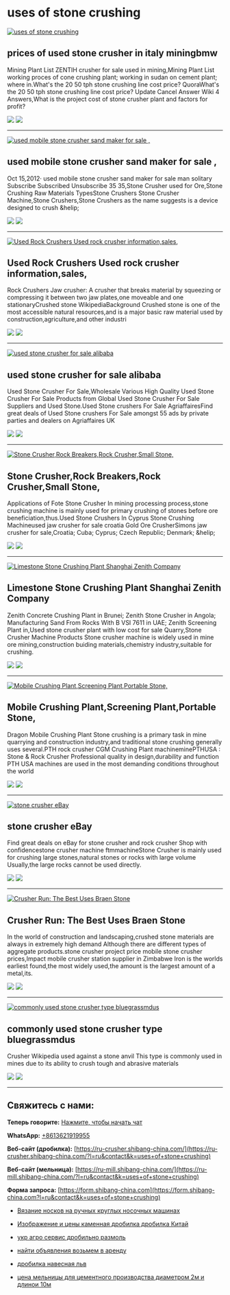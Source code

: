 # uses of stone crushing

<a href="https://swt.shibang-china.com/?l=ru&img&k=uses+of+stone+crushing" target="_blank">![uses of stone crushing](http://static.shibang-china.com/all-800x300/211.jpg)</a>

## prices of used stone crusher in italy miningbmw
Mining Plant List ZENTIH crusher for sale used in mining,Mining Plant List working proces of cone crushing plant; working in sudan on cement plant; where in.What's the 20 50 tph stone crushing line cost price? QuoraWhat's the 20 50 tph stone crushing line cost price? Update Cancel Answer Wiki 4 Answers,What is the project cost of stone crusher plant and factors for profit?


<a href="https://whatsapp.shibangsoft.com/WhatsApp.php" target="_blank" title="WhatsApp">![](http://static.shibang-china.com/icon/whatsapp.png)</a> <a href="https://swt.shibang-china.com/?l=ru&icon&k=uses+of+stone+crushing" target="_blank">![](http://static.shibang-china.com/icon/chat-ru.png)</a>

---

<a href="https://swt.shibang-china.com/?l=ru&img&k=uses+of+stone+crushing" target="_blank">![used mobile stone crusher sand maker for sale ,](http://static.shibang-china.com/all-800x300/40.jpg)</a>

## used mobile stone crusher sand maker for sale ,
Oct 15,2012&#0183;&#32;used mobile stone crusher sand maker for sale man solitary Subscribe Subscribed Unsubscribe 35 35,Stone Crusher used for Ore,Stone Crushing Raw Materials TypesStone Crushers Stone Crusher Machine,Stone Crushers,Stone Crushers as the name suggests is a device designed to crush &helip;


<a href="https://whatsapp.shibangsoft.com/WhatsApp.php" target="_blank" title="WhatsApp">![](http://static.shibang-china.com/icon/whatsapp.png)</a> <a href="https://swt.shibang-china.com/?l=ru&icon&k=uses+of+stone+crushing" target="_blank">![](http://static.shibang-china.com/icon/chat-ru.png)</a>

---

<a href="https://swt.shibang-china.com/?l=ru&img&k=uses+of+stone+crushing" target="_blank">![Used Rock Crushers Used rock crusher information,sales,](http://static.shibang-china.com/all-800x300/745.jpg)</a>

## Used Rock Crushers Used rock crusher information,sales,
Rock Crushers Jaw crusher: A crusher that breaks material by squeezing or compressing it between two jaw plates,one moveable and one stationaryCrushed stone WikipediaBackground Crushed stone is one of the most accessible natural resources,and is a major basic raw material used by construction,agriculture,and other industri


<a href="https://whatsapp.shibangsoft.com/WhatsApp.php" target="_blank" title="WhatsApp">![](http://static.shibang-china.com/icon/whatsapp.png)</a> <a href="https://swt.shibang-china.com/?l=ru&icon&k=uses+of+stone+crushing" target="_blank">![](http://static.shibang-china.com/icon/chat-ru.png)</a>

---

<a href="https://swt.shibang-china.com/?l=ru&img&k=uses+of+stone+crushing" target="_blank">![used stone crusher for sale alibaba](http://static.shibang-china.com/all-800x300/33.jpg)</a>

## used stone crusher for sale alibaba
Used Stone Crusher For Sale,Wholesale Various High Quality Used Stone Crusher For Sale Products from Global Used Stone Crusher For Sale Suppliers and Used Stone.Used Stone crushers For Sale AgriaffairesFind great deals of Used Stone crushers For Sale amongst 55 ads by private parties and dealers on Agriaffaires UK


<a href="https://whatsapp.shibangsoft.com/WhatsApp.php" target="_blank" title="WhatsApp">![](http://static.shibang-china.com/icon/whatsapp.png)</a> <a href="https://swt.shibang-china.com/?l=ru&icon&k=uses+of+stone+crushing" target="_blank">![](http://static.shibang-china.com/icon/chat-ru.png)</a>

---

<a href="https://swt.shibang-china.com/?l=ru&img&k=uses+of+stone+crushing" target="_blank">![Stone Crusher,Rock Breakers,Rock Crusher,Small Stone,](http://static.shibang-china.com/all-800x300/827.jpg)</a>

## Stone Crusher,Rock Breakers,Rock Crusher,Small Stone,
Applications of Fote Stone Crusher In mining processing process,stone crushing machine is mainly used for primary crushing of stones before ore beneficiation,thus.Used Stone Crushers In Cyprus Stone Crushing Machineused jaw crusher for sale croatia Gold Ore CrusherSimons jaw crusher for sale,Croatia; Cuba; Cyprus; Czech Republic; Denmark; &helip;


<a href="https://whatsapp.shibangsoft.com/WhatsApp.php" target="_blank" title="WhatsApp">![](http://static.shibang-china.com/icon/whatsapp.png)</a> <a href="https://swt.shibang-china.com/?l=ru&icon&k=uses+of+stone+crushing" target="_blank">![](http://static.shibang-china.com/icon/chat-ru.png)</a>

---

<a href="https://swt.shibang-china.com/?l=ru&img&k=uses+of+stone+crushing" target="_blank">![Limestone Stone Crushing Plant Shanghai Zenith Company](http://static.shibang-china.com/all-800x300/1210.jpg)</a>

## Limestone Stone Crushing Plant Shanghai Zenith Company
Zenith Concrete Crushing Plant in Brunei; Zenith Stone Crusher in Angola; Manufacturing Sand From Rocks With B VSI 7611 in UAE; Zenith Screening Plant in,Used stone crusher plant with low cost for sale Quarry,Stone Crusher Machine Products Stone crusher machine is widely used in mine ore mining,construction buiding materials,chemistry industry,suitable for crushing.


<a href="https://whatsapp.shibangsoft.com/WhatsApp.php" target="_blank" title="WhatsApp">![](http://static.shibang-china.com/icon/whatsapp.png)</a> <a href="https://swt.shibang-china.com/?l=ru&icon&k=uses+of+stone+crushing" target="_blank">![](http://static.shibang-china.com/icon/chat-ru.png)</a>

---

<a href="https://swt.shibang-china.com/?l=ru&img&k=uses+of+stone+crushing" target="_blank">![Mobile Crushing Plant,Screening Plant,Portable Stone,](http://static.shibang-china.com/all-800x300/356.jpg)</a>

## Mobile Crushing Plant,Screening Plant,Portable Stone,
Dragon Mobile Crushing Plant Stone crushing is a primary task in mine quarrying and construction industry,and traditional stone crushing generally uses several.PTH rock crusher CGM Crushing Plant machineminePTHUSA : Stone & Rock Crusher Professional quality in design,durability and function PTH USA machines are used in the most demanding conditions throughout the world


<a href="https://whatsapp.shibangsoft.com/WhatsApp.php" target="_blank" title="WhatsApp">![](http://static.shibang-china.com/icon/whatsapp.png)</a> <a href="https://swt.shibang-china.com/?l=ru&icon&k=uses+of+stone+crushing" target="_blank">![](http://static.shibang-china.com/icon/chat-ru.png)</a>

---

<a href="https://swt.shibang-china.com/?l=ru&img&k=uses+of+stone+crushing" target="_blank">![stone crusher eBay](http://static.shibang-china.com/all-800x300/1176.jpg)</a>

## stone crusher eBay
Find great deals on eBay for stone crusher and rock crusher Shop with confidencestone crusher machine ftmmachineStone Crusher is mainly used for crushing large stones,natural stones or rocks with large volume Usually,the large rocks cannot be used directly.


<a href="https://whatsapp.shibangsoft.com/WhatsApp.php" target="_blank" title="WhatsApp">![](http://static.shibang-china.com/icon/whatsapp.png)</a> <a href="https://swt.shibang-china.com/?l=ru&icon&k=uses+of+stone+crushing" target="_blank">![](http://static.shibang-china.com/icon/chat-ru.png)</a>

---

<a href="https://swt.shibang-china.com/?l=ru&img&k=uses+of+stone+crushing" target="_blank">![Crusher Run: The Best Uses Braen Stone](http://static.shibang-china.com/all-800x300/774.jpg)</a>

## Crusher Run: The Best Uses Braen Stone
In the world of construction and landscaping,crushed stone materials are always in extremely high demand Although there are different types of aggregate products.stone crusher project price mobile stone crusher prices,Impact mobile crusher station supplier in Zimbabwe Iron is the worlds earliest found,the most widely used,the amount is the largest amount of a metal,its.


<a href="https://whatsapp.shibangsoft.com/WhatsApp.php" target="_blank" title="WhatsApp">![](http://static.shibang-china.com/icon/whatsapp.png)</a> <a href="https://swt.shibang-china.com/?l=ru&icon&k=uses+of+stone+crushing" target="_blank">![](http://static.shibang-china.com/icon/chat-ru.png)</a>

---

<a href="https://swt.shibang-china.com/?l=ru&img&k=uses+of+stone+crushing" target="_blank">![commonly used stone crusher type bluegrassmdus](http://static.shibang-china.com/all-800x300/310.jpg)</a>

## commonly used stone crusher type bluegrassmdus
Crusher Wikipedia used against a stone anvil This type is commonly used in mines due to its ability to crush tough and abrasive materials

<a href="https://whatsapp.shibangsoft.com/WhatsApp.php" target="_blank" title="WhatsApp">![](http://static.shibang-china.com/icon/whatsapp.png)</a> <a href="https://swt.shibang-china.com/?l=ru&icon&k=uses+of+stone+crushing" target="_blank">![](http://static.shibang-china.com/icon/chat-ru.png)</a>

---
## Свяжитесь с нами:

**Теперь говорите:** [Нажмите, чтобы начать чат](https://swt.shibang-china.com?l=ru&contact&k=uses+of+stone+crushing)

**WhatsApp:**  [+8613621919955](https://whatsapp.shibangsoft.com/WhatsApp.php)

**Веб-сайт (дробилка):** [https://ru-crusher.shibang-china.com/](https://ru-crusher.shibang-china.com/?l=ru&contact&k=uses+of+stone+crushing)

**Веб-сайт (мельница):** [https://ru-mill.shibang-china.com/](https://ru-mill.shibang-china.com/?l=ru&contact&k=uses+of+stone+crushing)

**Форма запроса:** [https://form.shibang-china.com](https://form.shibang-china.com?l=ru&contact&k=uses+of+stone+crushing)

* [Вязание носков на ручных круглых носочных машинах](../103/%D0%92%D1%8F%D0%B7%D0%B0%D0%BD%D0%B8%D0%B5%20%D0%BD%D0%BE%D1%81%D0%BA%D0%BE%D0%B2%20%D0%BD%D0%B0%20%D1%80%D1%83%D1%87%D0%BD%D1%8B%D1%85%20%D0%BA%D1%80%D1%83%D0%B3%D0%BB%D1%8B%D1%85%20%D0%BD%D0%BE%D1%81%D0%BE%D1%87%D0%BD%D1%8B%D1%85%20%D0%BC%D0%B0%D1%88%D0%B8%D0%BD%D0%B0%D1%85.md)

* [Изображение и цены каменная дробилка дробилка Китай](../95/%D0%98%D0%B7%D0%BE%D0%B1%D1%80%D0%B0%D0%B6%D0%B5%D0%BD%D0%B8%D0%B5%20%D0%B8%20%D1%86%D0%B5%D0%BD%D1%8B%20%D0%BA%D0%B0%D0%BC%D0%B5%D0%BD%D0%BD%D0%B0%D1%8F%20%D0%B4%D1%80%D0%BE%D0%B1%D0%B8%D0%BB%D0%BA%D0%B0%20%D0%B4%D1%80%D0%BE%D0%B1%D0%B8%D0%BB%D0%BA%D0%B0%20%D0%9A%D0%B8%D1%82%D0%B0%D0%B9.md)

* [укр агро сервис дробильно размоль](../105/%D1%83%D0%BA%D1%80%20%D0%B0%D0%B3%D1%80%D0%BE%20%D1%81%D0%B5%D1%80%D0%B2%D0%B8%D1%81%20%D0%B4%D1%80%D0%BE%D0%B1%D0%B8%D0%BB%D1%8C%D0%BD%D0%BE%20%D1%80%D0%B0%D0%B7%D0%BC%D0%BE%D0%BB%D1%8C.md)

* [найти объявления возьмем в аренду](../94/%D0%BD%D0%B0%D0%B9%D1%82%D0%B8%20%D0%BE%D0%B1%D1%8A%D1%8F%D0%B2%D0%BB%D0%B5%D0%BD%D0%B8%D1%8F%20%D0%B2%D0%BE%D0%B7%D1%8C%D0%BC%D0%B5%D0%BC%20%D0%B2%20%D0%B0%D1%80%D0%B5%D0%BD%D0%B4%D1%83.md)

* [дробилка навесная льв](../93/%D0%B4%D1%80%D0%BE%D0%B1%D0%B8%D0%BB%D0%BA%D0%B0%20%D0%BD%D0%B0%D0%B2%D0%B5%D1%81%D0%BD%D0%B0%D1%8F%20%D0%BB%D1%8C%D0%B2.md)

* [цена мельницы для цементного производства диаметром 2м и длинои 10м](../104/%D1%86%D0%B5%D0%BD%D0%B0%20%D0%BC%D0%B5%D0%BB%D1%8C%D0%BD%D0%B8%D1%86%D1%8B%20%D0%B4%D0%BB%D1%8F%20%D1%86%D0%B5%D0%BC%D0%B5%D0%BD%D1%82%D0%BD%D0%BE%D0%B3%D0%BE%20%D0%BF%D1%80%D0%BE%D0%B8%D0%B7%D0%B2%D0%BE%D0%B4%D1%81%D1%82%D0%B2%D0%B0%20%D0%B4%D0%B8%D0%B0%D0%BC%D0%B5%D1%82%D1%80%D0%BE%D0%BC%202%D0%BC%20%D0%B8%20%D0%B4%D0%BB%D0%B8%D0%BD%D0%BE%D0%B8%2010%D0%BC.md)
